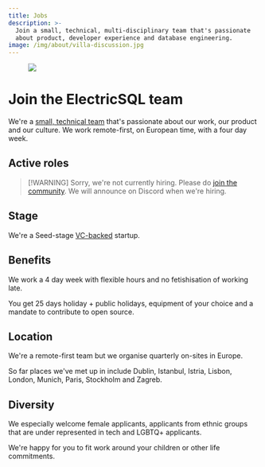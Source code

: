 ```yaml
---
title: Jobs
description: >-
  Join a small, technical, multi-disciplinary team that's passionate
  about product, developer experience and database engineering.
image: /img/about/villa-discussion.jpg
---
```


<figure class="page-image">
  <a href="/img/about/villa-discussion.jpg" className="no-visual">
    <img src="/img/about/villa-discussion.jpg" />
  </a>
</figure>

<h1 id="#join">Join the ElectricSQL team</h1>

We're a [small, technical team](/about/team) that's passionate about our work, our product and our culture. We work remote-first, on European time, with a four day week.

## Active roles

> [!WARNING] Sorry, we're not currently hiring.
> Please do [join the community](/about/community). We will announce on Discord when we're hiring.

## Stage

We're a Seed-stage [VC-backed](/about/team#investors) startup.

## Benefits

We work a 4 day week with flexible hours and no fetishisation of working late.

You get 25 days holiday + public holidays, equipment of your choice and a mandate to contribute to open source.

## Location

We're a remote-first team but we organise quarterly on-sites in Europe.

So far places we've met up in include Dublin, Istanbul, Istria, Lisbon, London, Munich, Paris, Stockholm and Zagreb.

## Diversity

We especially welcome female applicants, applicants from ethnic groups that are under represented in tech and LGBTQ+ applicants.

We're happy for you to fit work around your children or other life commitments.

<!--
## Apply

Apply using the form linked below. The first step is a 45 minute introductory chat. After that, the process is personalised but we strive to keep it as efficient as possible and move swiftly to an offer.

<p>
  <a className="button button--primary button--lg"
      href="https://airtable.com/appNnEkluhSOHeyQ1/pag4K9zLs3VpaVGqq/form"
      target="_blank">
    View application form &raquo;
  </a>
</p>
<br />
-->